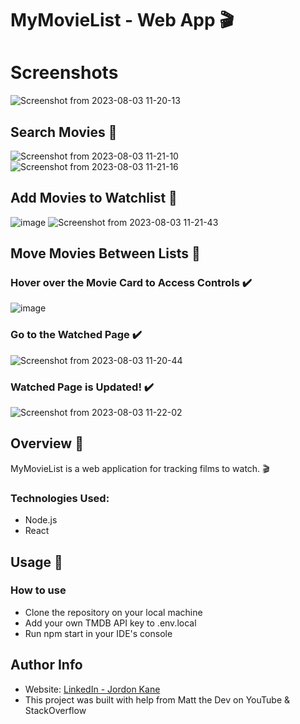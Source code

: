 # MyMovieList - Web App 🎬
# Screenshots
![Screenshot from 2023-08-03 11-20-13](https://github.com/jordonkane/my-movie-list/assets/55868384/48402808-63b6-42e2-9eb7-c10caef38adb)
## Search Movies 🎥
![Screenshot from 2023-08-03 11-21-10](https://github.com/jordonkane/my-movie-list/assets/55868384/7102d89e-0fb2-40d6-b36f-267d3c606f62)
![Screenshot from 2023-08-03 11-21-16](https://github.com/jordonkane/my-movie-list/assets/55868384/99254dc7-df71-4489-8afc-8cfc9a892b03)
## Add Movies to Watchlist 🎥
![image](https://github.com/jordonkane/my-movie-list/assets/55868384/4efd2031-02a4-4340-8e69-fe793420e691)
![Screenshot from 2023-08-03 11-21-43](https://github.com/jordonkane/my-movie-list/assets/55868384/4ee85621-1929-4fab-b6e8-7bc526ec9741)
## Move Movies Between Lists 🎥
### Hover over the Movie Card to Access Controls :heavy_check_mark:
![image](https://github.com/jordonkane/my-movie-list/assets/55868384/729aea8b-ef51-4fb8-9ba4-7d99d840b4ec)
### Go to the Watched Page :heavy_check_mark:
![Screenshot from 2023-08-03 11-20-44](https://github.com/jordonkane/my-movie-list/assets/55868384/e5014966-a31d-4209-ad0e-b1d8d9d8cdaa)
### Watched Page is Updated! :heavy_check_mark:
![Screenshot from 2023-08-03 11-22-02](https://github.com/jordonkane/my-movie-list/assets/55868384/e4b68fdb-655a-421e-9dc4-362a170a19c8)

## Overview :sunflower:
MyMovieList is a web application for tracking films to watch. 🎬

### Technologies Used:
- Node.js
- React

## Usage :wrench:
### How to use
- Clone the repository on your local machine
- Add your own TMDB API key to .env.local
- Run npm start in your IDE's console

## Author Info
- Website: [LinkedIn - Jordon Kane](https://www.linkedin.com/in/jordonkane/)
- This project was built with help from Matt the Dev on YouTube & StackOverflow

